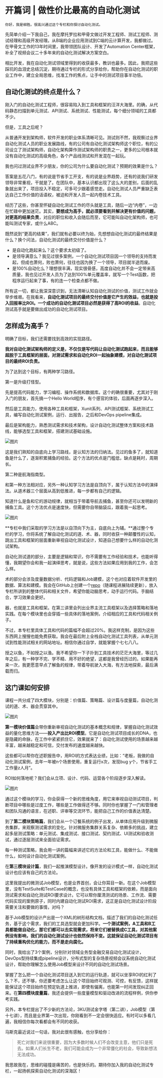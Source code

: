# 开篇词 | 做性价比最高的自动化测试

    你好，我是柳胜。很高兴通过这个专栏和你探讨自动化测试。

先简单介绍一下我自己，我在摩托罗拉和甲骨文做过开发工程师、测试工程师、测试经理和高级开发经理。从B端的企业应用测试到C端的云计算开发，我都做过。在甲骨文工作的13年时间里，我带领团队设计、开发了Automation Center框架，补全了视频会议二十多年来的自动化测试解决方案空白。

相比开发，我在自动化测试领域里得到的收获最多，教训也最多。因此，我把这些踩坑的血泪史总结沉淀，期待通过专栏的形式分享给你，帮助你在自动化测试的职业工作中，建立全局思维，找准工作的焦点，让手中的测试项目事半功倍。

## 自动化测试的终点是什么？

刚入门的自动化测试工程师，很容易陷入到工具和框架的汪洋大海里。的确，从代码静态扫描到单元测试、API测试、系统测试、性能测试，每个细分领域的工具都不少。

但是，工具之后呢？

从普通开发到架构师，软件开发的职业体系清晰可见。测试则不然，我观察过业界自动化测试人员的职业发展路线，有的公司有自动化测试架构师这个职位，有的公司设立了测试架构师，自动化架构算作测试架构师的职责之一，更多的公司根本就没有自动化测试的高级角色，各个产品线测试和开发混在一起玩。

我也问过测试业界不少朋友，你的公司为什么要自动化测试？预期的效果是什么？

答案是五花八门，有的说是节省手工开支，有的说是业界趋势，还有的说我们研发领导非常重视，干就是了。在团队中，基本认识都出现了这么大的差别，后面的乱象就出来了，项目投入不稳定，可多可少跟着感觉走。自动化测试人员严重缺乏表达自己工作价值的话语权，被迫和开发人员一起内卷技术工具。

经历了这些，你甚至怀疑自动化测试工作的尽头就是工具，随后一边“内卷”，一边在忙碌中更加迷茫。其实，**要想成为高手，就必须要看到并解决更有价值的问题，对更高的结果负责**，对应的职位和收入会随后而至，它可能叫自动化架构师，也可能叫测试专家，或什么ABC。

既然说到“更高的结果”，我们就有必要以终为始，先想想自动化测试的最终结果是什么？换个问法，自动化测试的最终交付价值是什么？

*   是自动化跑起来么？这个要求太初级了。
*   是领导满意么？我见过很多案例，一个自动化测试项目因一个领导的支持而发起，但成也萧何，败也萧何，往往也因为换了一个领导，项目就半途而废。
*   是100%自动化么？理想很丰满，现实很骨感，高度自动化并不会一定带来高质量，我也见过开发人员为了达到100%单元覆盖率，就写一个Test函数，把程序运行起来了事，有的连一个检查点都不做。

所有这一切，都让我深深意识到，无法清晰认知自动化测试的价值，测试工作就会举步维艰。在我看来，**自动化测试项目的最终交付价值是它产生的效益，也就是投入回报率比ROI。一个成功的自动化测试项目必然是获得了高ROI的收益**。自动化测试高手就是要做出成功的自动化测试项目。

## 怎样成为高手？

明确了目标，我们还需要找到高效的实现路径。

**我对自动化测试架构师的定义是，不仅仅是写代码让自动化测试跑起来，而且能够超脱于工具框架的层面，对测试需求和自动化ROI一起抽象建模，对自动化测试项目的最终ROI负责。**

为了达到这个目标，有两种学习路径。

第一是升级打怪型。

先是提高代码能力，学习编程、操作系统和数据库。这个的确很重要，尤其对于刚入门的朋友，首先搞一个Hello World程序，有个感官的体验，后面再逐步深入。

然后是工具能力，使用各种工具和框架，Xunit系列、API测试框架、系统测试工具，编写自动化测试案例，运行、出报告，之后和DevOps pipeline集成。

最后是架构能力，熟悉测试需求和技术架构，设计自动化测试整体方案和技术路线，能够选型工具和框架，搭建测试基础设施。

![图片](https://static001.geekbang.org/resource/image/92/16/924b3cec32fba5d78f2e30c072ab1216.jpg?wh=1920x868 "学习路径1：升级打怪型
")

这是我们熟知的自底向上学习路线，是认知方法的归纳法。见过的鱼多了，就知道鱼是什么了，逐渐积累捕鱼的经验。这个方法的优点是门槛低，缺点是耗时，周期长。

第二种是航海指南型。

和第一种方法相对应，另外一种认知学习方法是自顶向下，属于认知方法中的演绎法。从道术器三个层面从高到低推进，每一步都有自己的逻辑。

知道什么是鱼和它的游动规律，就相当于带着导航去捕鱼，甚至你还可以发明新的捕鱼工具。这个方法优点是速度快，但需要你自带脑袋瓜，跟着我一起思考。

![图片](https://static001.geekbang.org/resource/image/b2/f7/b2785904147099d03e217520ed2a21f7.jpg?wh=1920x1080 "学习路径2：航海指南型")

**专栏中我们采取的学习方法是以自顶向下为主，自底向上为辅。**通过整个专栏的学习，你将系统了解自动化测试的道、术、器，同时收获一种颠覆性的认知，跳出工具和框架的层面重新审视自动化测试设计，知道自己想要什么样的自动化测试架构。

自动化测试道的部分，主要是逻辑和常识，你不需要有工作经验和技术，也能听得懂，我期望你会和我一起演绎思考，就是说，这些方法如果应用到我的工作，会怎么样。

术的部分会涉及度量数据分析、代码逻辑和Job建模，这个也对应着软件开发里的数据、算法和建模。我会在GitHub上创建一个[repo](https://github.com/sheng-geek-zhuanlan/autmation-arch)（随课程进展陆续更新），放入专栏所讲到的整体代码和相关文件，希望你能动脑思考，动手运行代码。手脑结合，学习效果会更好。

器，也就是工具和框架。在第三讲里会列出业界主流工具框架以及选择策略和落地实践。在每个模块里也会穿插一些具体的落地案例，介绍相应的工具和代码相关例子。

不过，本专栏里具体工具和代码的篇幅不会超过20%。我这样克制，是因为这些东西网上搜搜也能免费获取。我会在最后附上全栈自动化测试工具列表，从单元测试到性能测试相关的网站地址。相信你通过自学，就能掌握个七七八八。

授之以鱼，不如授之以渔。我不希望你一下子扑到工具技术的茫茫大海里，等过几年之后，有一种学不完、学不精、用不好的绝望，这都是我曾经历过的。如果能再来一次，我更愿意早点了解鱼的规律，带着导航驶入大海，有方法地探索，最后满载而归。

## 这门课如何安排

课程一共分成了四大模块，分别是：价值篇、策略篇、设计篇与度量篇，自动化测试的道、术、器会贯穿其中。

![图片](https://static001.geekbang.org/resource/image/2c/20/2cc1921668ebda517bf9ab098db23f20.jpg?wh=1920x845 "专栏模块设计")

**第一模块价值篇**会带你重新审视自动化测试的基本概念和规律，掌握自动化测试效益的量化思维方法——**投入产出比ROI模型**。它是自动化测试项目成长的DNA，也是隐藏的命脉，在工作中紧紧抓住它，效果就来了：自动化测试使用的场景越来越丰富，越来越稳定和可信，交付发布的速度越来越快。

这些都可以帮你在述职报告中，用ROI的方式表达业绩，比如：“老板，我做的自动化测试案例，去年一年被n个场景使用，重复运行x次，发现bug y个，节省手工工作量z人月”。

ROI如何落地呢？我们会从立项、设计、代码、运营各个阶段逐步深入解读。

![图片](https://static001.geekbang.org/resource/image/dc/f3/dcba05528c731a2192abd4c31cee9af3.jpg?wh=1920x913 "四测试阶段ROI落地示意图")

通过这个模块的学习，你会获得一个新的思维角度，用它来审视自动测试项目，判断项目中哪些是过度工作，哪些是工作做得还不够。同时你也掌握了一门和管理者和团队沟通的语言，在述职、评审等交流环节，能把自己工作的价值表达清楚。

到了**第二模块策略篇**，我们会从一个订餐系统的例子出发，从单体应用升级到微服务集群，来观察测试需求的变化。针对微服务集群关系复杂、依赖多的挑战，建立起多层测试策略：单元测试、集成测试、接口测试、契约测试、UI测试和验收测试，通过逐层测试来全面验证需求。

每一种测试策略，我会用一讲的篇幅来讲述它的方法论和工具，能做什么、不能做什么，如何设计自动化测试案例。

在**第三模块设计篇**，我们一起推演模型设计。像开发的设计模式一样，自动化测试设计也应该有自己的方法论。

这里我提出的微测试Job模型，也是业界首创，会让你耳目一新。在这个Job模型里，没有TestSuite和TestCase的概念，也没有具体工具和框架的依赖，而是面向测试需求和自动化测试ROI要求设计。它可以帮你厘清测试的场景、工作流、需要代码实现的案例原子，同时内建自动化测试ROI需求，这正是自动化测试设计阶段需要关注和要做的事情，对吗？

基于Job模型的设计产出是一个XML的树形结构文档，描述了我们的自动化测试任务，基于这个需求，我们的工具选型就会更加科学。**一个测试案例，A工具和B工具都能做自动化，那它们都可以去实现需求，将来它们被替换成C工具，对其他案例没有影响，我们的自动化测试设计也依然保持不变。这就保证自动化测试项目有了持续重构优化的能力，而不是走向腐化。**

同时，我给出了3个案例，分别针对领域业务型金融交易自动化测试设计，DevOps型持续集成pipeline设计，分布式型的复杂场景视频会议系统自动化测试设计，帮助你理解怎么使用Job模型来设计不同的自动化测试场景。

掌握了怎么把一个自动化测试项目送入到它的运行轨道，就可以坐享ROI的红利了么？不，还不够，你还要考虑怎么让这个项目始终可观测、可控，有反馈，这样就能保证这个项目始终在预定轨道上推进，即使有偏离，也能第一时间发现纠正回来。在**第四模块度量篇**，我还会提供一些度量模型和驱动改进的流程样例，供你参考实践。

另外，本专栏提出了不少新的方法论，3KU测试金字塔（第二讲），Job模型（第十七讲），而且是业界第一次出现，你刚看到不一定会很快适应。有时可以多看几遍，我相信你每次看都会有不同的收获。

马斯克最近说过一句话，我对此很有感触，也分享给你：

> 死亡对我们来说很重要，因为大多数时候人们不会改变主意，他们只是死去。如果人们长生不老，我们可能会成为一个非常僵化的社会，导致新想法无法成功。

我思故我在，思维的碰撞是痛苦的，也是快乐的。期待你加入我的自动化测试专栏，一起扬帆探索自动化测试的深海区！
    